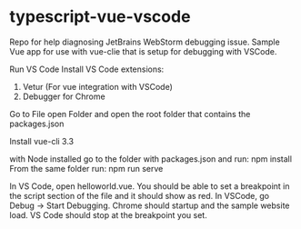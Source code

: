 # typescript-vue-vscode
Repo for help diagnosing JetBrains WebStorm debugging issue. Sample Vue app for use with vue-clie that is setup for debugging with VSCode. 

Run VS Code
Install VS Code extensions:
1) Vetur (For vue integration with VSCode)
2) Debugger for Chrome

Go to File open Folder and open the root folder that contains the packages.json

Install vue-cli 3.3

with Node installed go to the folder with packages.json and run: npm install
From the same folder run: npm run serve

In VS Code, open helloworld.vue. You should be able to set a breakpoint in the script section of the file and it should show as red. In VSCode, go Debug -> Start Debugging. Chrome should startup and the sample website load. VS Code should stop at the breakpoint you set.

